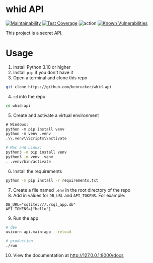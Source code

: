 # whid API

[![Maintainability](https://api.codeclimate.com/v1/badges/8ecac46265974fd06f52/maintainability)](https://codeclimate.com/github/benrucker/whid-api/maintainability)
[![Test Coverage](https://api.codeclimate.com/v1/badges/8ecac46265974fd06f52/test_coverage)](https://codeclimate.com/github/benrucker/whid-api/test_coverage)
![action](https://github.com/benrucker/whid-api/actions/workflows/main.yml/badge.svg)
[![Known Vulnerabilities](https://snyk.io/test/github/benrucker/whid-api/badge.svg)](https://snyk.io/test/github/benrucker/whid-api/)

This project is a secret API.

# Usage

1. Install Python 3.10 or higher
2. Install `pip` if you don't have it
3. Open a terminal and clone this repo
```sh
git clone https://github.com/benrucker/whid-api
```
4. `cd` into the repo
```sh
cd whid-api
```
5. Create and activate a virtual environment
```ps
# Windows:
python -m pip install venv
python -m venv .venv
.\\.venv\\Scripts\\activate
```
```sh
# Mac and Linux:
python3 -m pip install venv
python3 -m venv .venv
. .venv/bin/activate
```
6. Install the requirements
```sh
python -m pip install -r requirements.txt
```
7. Create a file named `.env` in the root directory of the repo
8. Add in values for `DB_URL` and `API_TOKENS`. For example:
```
DB_URL="sqlite:///./sql_app.db"
API_TOKENS=["hello"]
```
9. Run the app
```sh
# dev
uvicorn api.main:app --reload
```
```sh
# production
./run
```
10. View the documentation at http://127.0.0.1:8000/docs